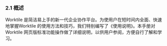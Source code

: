 ### 2.1 概述

Worktile 是简洁易上手的新一代企业协作平台。为使用户在短时间内全面、快速地掌握Worktile 的使用方法和技巧，我们特别编写了《使用说明》。本手册对Worktile 网页版标准功能操作做了详细说明，以供用户参阅，方便自行了解和学习。
